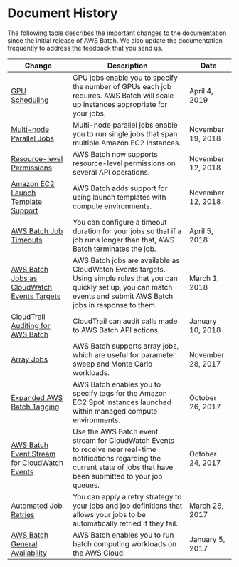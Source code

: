 # Document History<a name="document_history"></a>

The following table describes the important changes to the documentation since the initial release of AWS Batch\. We also update the documentation frequently to address the feedback that you send us\.

| Change | Description | Date | 
| --- |--- |--- |
| [GPU Scheduling](https://docs.aws.amazon.com/batch/latest/userguide/gpu-jobs.html) | GPU jobs enable you to specify the number of GPUs each job requires\. AWS Batch will scale up instances appropriate for your jobs\. | April 4, 2019 | 
| [Multi\-node Parallel Jobs](https://docs.aws.amazon.com/batch/latest/userguide/multi-node-parallel-jobs.html) | Multi\-node parallel jobs enable you to run single jobs that span multiple Amazon EC2 instances\. | November 19, 2018 | 
| [Resource\-level Permissions](https://docs.aws.amazon.com/batch/latest/userguide/batch-supported-iam-actions-resources.html) | AWS Batch now supports resource\-level permissions on several API operations\. | November 12, 2018 | 
| [Amazon EC2 Launch Template Support](https://docs.aws.amazon.com/batch/latest/userguide/launch-templates.html) | AWS Batch adds support for using launch templates with compute environments\. | November 12, 2018 | 
| [AWS Batch Job Timeouts](https://docs.aws.amazon.com/batch/latest/userguide/job_timeouts.html) | You can configure a timeout duration for your jobs so that if a job runs longer than that, AWS Batch terminates the job\. | April 5, 2018 | 
| [AWS Batch Jobs as CloudWatch Events Targets](https://docs.aws.amazon.com/batch/latest/userguide/batch-cwe-target.html) | AWS Batch jobs are available as CloudWatch Events targets\. Using simple rules that you can quickly set up, you can match events and submit AWS Batch jobs in response to them\. | March 1, 2018 | 
| [CloudTrail Auditing for AWS Batch](https://docs.aws.amazon.com/batch/latest/userguide/logging-using-cloudtrail.html) | CloudTrail can audit calls made to AWS Batch API actions\. | January 10, 2018 | 
| [Array Jobs](https://docs.aws.amazon.com/batch/latest/userguide/array_jobs.html) | AWS Batch supports array jobs, which are useful for parameter sweep and Monte Carlo workloads\. | November 28, 2017 | 
| [Expanded AWS Batch Tagging](https://docs.aws.amazon.com/batch/latest/userguide/create-compute-environment.html) | AWS Batch enables you to specify tags for the Amazon EC2 Spot Instances launched within managed compute environments\. | October 26, 2017 | 
| [AWS Batch Event Stream for CloudWatch Events](https://docs.aws.amazon.com/batch/latest/userguide/cloudwatch_event_stream.html) | Use the AWS Batch event stream for CloudWatch Events to receive near real\-time notifications regarding the current state of jobs that have been submitted to your job queues\. | October 24, 2017 | 
| [Automated Job Retries](https://docs.aws.amazon.com/batch/latest/userguide/job_retries.html) | You can apply a retry strategy to your jobs and job definitions that allows your jobs to be automatically retried if they fail\. | March 28, 2017 | 
| [AWS Batch General Availability](#document_history) | AWS Batch enables you to run batch computing workloads on the AWS Cloud\. | January 5, 2017 | 
